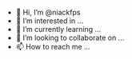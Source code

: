 - 👋 Hi, I’m @niackfps
- 👀 I’m interested in ...
- 🌱 I’m currently learning ...
- 💞️ I’m looking to collaborate on ...
- 📫 How to reach me ...

<!---
niackfps/niackfps is a ✨ special ✨ repository because its `README.md` (this file) appears on your GitHub profile.
You can click the Preview link to take a look at your changes.
--->
